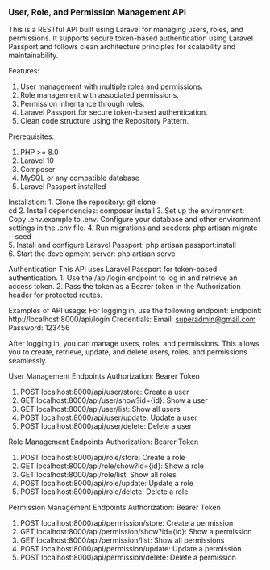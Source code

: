 ### User, Role, and Permission Management API 

This is a RESTful API built using Laravel for managing users, roles, and permissions. It supports secure token-based authentication using Laravel Passport and follows clean architecture principles for scalability and maintainability.

Features:
1. User management with multiple roles and permissions.
2. Role management with associated permissions.
3. Permission inheritance through roles.
4. Laravel Passport for secure token-based authentication.
5. Clean code structure using the Repository Pattern.

Prerequisites:
1. PHP >= 8.0
2. Laravel 10
3. Composer
4. MySQL or any compatible database
5. Laravel Passport installed

Installation:
    1. Clone the repository:
        git clone <repository-url>  
        cd <project-directory>
    2. Install dependencies:
        composer install
    3. Set up the environment:
        Copy .env.example to .env.
        Configure your database and other environment settings in the .env file.
    4. Run migrations and seeders: 
	    php artisan migrate --seed  
    5. Install and configure Laravel Passport:
	    php artisan passport:install  
    6. Start the development server:
	    php artisan serve

Authentication
    This API uses Laravel Passport for token-based authentication.
     1. Use the /api/login endpoint to log in and retrieve an access token.
     2. Pass the token as a Bearer token in the Authorization header for protected         routes.

Examples of API usage:
For logging in, use the following endpoint:
Endpoint: http://localhost:8000/api/login
Credentials:
Email: superadmin@gmail.com
Password: 123456


After logging in, you can manage users, roles, and permissions. This allows you to create, retrieve, update, and delete users, roles, and permissions seamlessly.

User Management Endpoints
Authorization: Bearer Token
1. POST localhost:8000/api/user/store: Create a user
2. GET localhost:8000/api/user/show?id={id}: Show a user
3. GET localhost:8000/api/user/list: Show all users
4. POST localhost:8000/api/user/update: Update a user
5. POST localhost:8000/api/user/delete: Delete a user

Role Management Endpoints
Authorization: Bearer Token
1. POST localhost:8000/api/role/store: Create a role
2. GET localhost:8000/api/role/show?id={id}: Show a role
3. GET localhost:8000/api/role/list: Show all roles
4. POST localhost:8000/api/role/update: Update a role
5. POST localhost:8000/api/role/delete: Delete a role

Permission Management Endpoints
Authorization: Bearer Token
1. POST localhost:8000/api/permission/store: Create a permission
2. GET localhost:8000/api/permission/show?id={id}: Show a permission
3. GET localhost:8000/api/permission/list: Show all permissions
4. POST localhost:8000/api/permission/update: Update a permission
6. POST localhost:8000/api/permission/delete: Delete a permission

